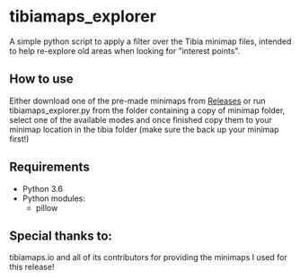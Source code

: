 # tibiamaps_explorer

A simple python script to apply a filter over the Tibia minimap files, intended to help re-explore old areas when looking for "interest points".

## How to use
Either download one of the pre-made minimaps from [Releases](https://github.com/Nezune/tibiamaps_explorer/releases) or run tibiamaps_explorer.py from the folder containing a copy of minimap folder, select one of the available modes and once finished 
copy them to your minimap location in the tibia folder (make sure the back up your minimap first!)

## Requirements
- Python 3.6
- Python modules:
    - pillow

## Special thanks to:
tibiamaps.io and all of its contributors for providing the minimaps I used for this release!
